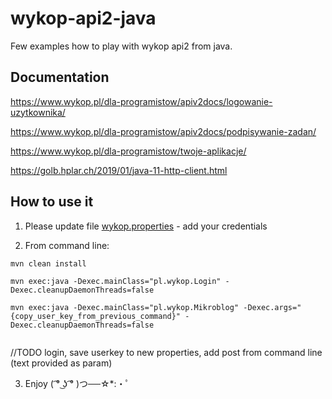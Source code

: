 # wykop-api2-java
Few examples how to play with wykop api2 from java.

## Documentation

https://www.wykop.pl/dla-programistow/apiv2docs/logowanie-uzytkownika/

https://www.wykop.pl/dla-programistow/apiv2docs/podpisywanie-zadan/

https://www.wykop.pl/dla-programistow/twoje-aplikacje/

https://golb.hplar.ch/2019/01/java-11-http-client.html

## How to use it

1) Please update file [wykop.properties](src/main/resources/wykop.properties) - add your credentials

2) From command line: 
```
mvn clean install

mvn exec:java -Dexec.mainClass="pl.wykop.Login" -Dexec.cleanupDaemonThreads=false

mvn exec:java -Dexec.mainClass="pl.wykop.Mikroblog" -Dexec.args="{copy_user_key_from_previous_command}" -Dexec.cleanupDaemonThreads=false


```

//TODO login, save userkey to new properties, add post from command line (text provided as param)

3) Enjoy ( ͡° ͜ʖ ͡° )つ──☆*:・ﾟ


